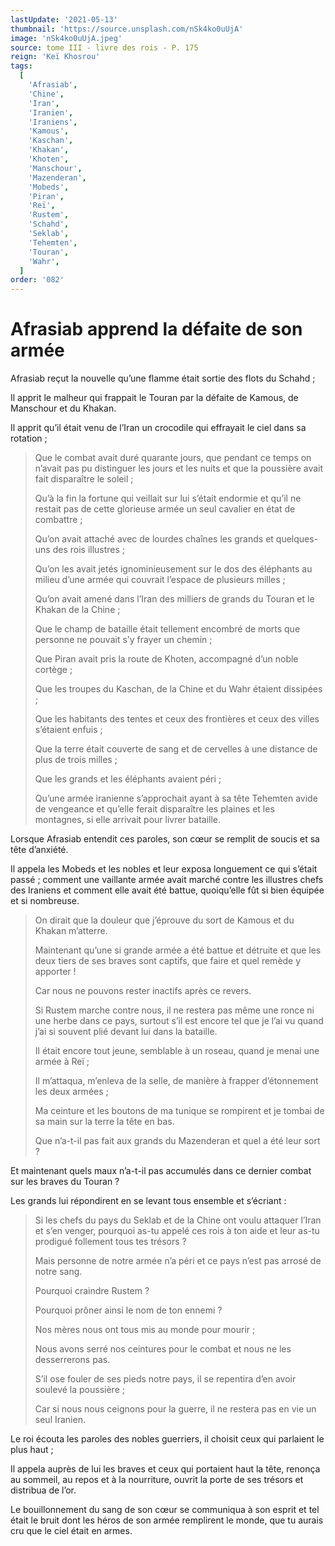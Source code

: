 ```yaml
---
lastUpdate: '2021-05-13'
thumbnail: 'https://source.unsplash.com/nSk4ko0uUjA'
image: 'nSk4ko0uUjA.jpeg'
source: tome III - livre des rois - P. 175
reign: 'Keï Khosrou'
tags:
  [
    'Afrasiab',
    'Chine',
    'Iran',
    'Iranien',
    'Iraniens',
    'Kamous',
    'Kaschan',
    'Khakan',
    'Khoten',
    'Manschour',
    'Mazenderan',
    'Mobeds',
    'Piran',
    'Reï',
    'Rustem',
    'Schahd',
    'Seklab',
    'Tehemten',
    'Touran',
    'Wahr',
  ]
order: '082'
---
```


# Afrasiab apprend la défaite de son armée

Afrasiab reçut la nouvelle qu’une flamme était sortie des flots du Schahd ;

Il apprit le malheur qui frappait le Touran par la défaite de Kamous, de Manschour et du Khakan.

Il apprit qu’il était venu de l’Iran un crocodile qui effrayait le ciel dans sa rotation ;

> Que le combat avait duré quarante jours, que pendant ce temps on n’avait pas pu distinguer les jours et les nuits et que la poussière avait fait disparaître le soleil ;
>
> Qu’à la fin la fortune qui veillait sur lui s’était endormie et qu’il ne restait pas de cette glorieuse armée un seul cavalier en état de combattre ;
>
> Qu’on avait attaché avec de lourdes chaînes les grands et quelques-uns des rois illustres ;
>
> Qu’on les avait jetés ignominieusement sur le dos des éléphants au milieu d’une armée qui couvrait l’espace de plusieurs milles ;
>
> Qu’on avait amené dans l’Iran des milliers de grands du Touran et le Khakan de la Chine ;
>
> Que le champ de bataille était tellement encombré de morts que personne ne pouvait s’y frayer un chemin ;
>
> Que Piran avait pris la route de Khoten, accompagné d’un noble cortège ;
>
> Que les troupes du Kaschan, de la Chine et du Wahr étaient dissipées ;
>
> Que les habitants des tentes et ceux des frontières et ceux des villes s’étaient enfuis ;
>
> Que la terre était couverte de sang et de cervelles à une distance de plus de trois milles ;
>
> Que les grands et les éléphants avaient péri ;
>
> Qu’une armée iranienne s’approchait ayant à sa tête Tehemten avide de vengeance et qu’elle ferait disparaître les plaines et les montagnes, si elle arrivait pour livrer bataille.

Lorsque Afrasiab entendit ces paroles, son cœur se remplit de soucis et sa tête d’anxiété.

Il appela les Mobeds et les nobles et leur exposa longuement ce qui s’était passé ; comment une vaillante armée avait marché contre les illustres chefs des Iraniens et comment elle avait été battue, quoiqu’elle fût si bien équipée et si nombreuse.

> On dirait que la douleur que j’éprouve du sort de Kamous et du Khakan m’atterre.
>
> Maintenant qu’une si grande armée a été battue et détruite et que les deux tiers de ses braves sont captifs, que faire et quel remède y apporter !
>
> Car nous ne pouvons rester inactifs après ce revers.
>
> Si Rustem marche contre nous, il ne restera pas même une ronce ni une herbe dans ce pays, surtout s’il est encore tel que je l’ai vu quand j’ai si souvent plié devant lui dans la bataille.
>
> Il était encore tout jeune, semblable à un roseau, quand je menai une armée à Reï ;
>
> Il m’attaqua, m’enleva de la selle, de manière à frapper d’étonnement les deux armées ;
>
> Ma ceinture et les boutons de ma tunique se rompirent et je tombai de sa main sur la terre la tête en bas.
>
> Que n’a-t-il pas fait aux grands du Mazenderan et quel a été leur sort ?

Et maintenant quels maux n’a-t-il pas accumulés dans ce dernier combat sur les braves du Touran ?

Les grands lui répondirent en se levant tous ensemble et s’écriant :

> Si les chefs du pays du Seklab et de la Chine ont voulu attaquer l’Iran et s’en venger, pourquoi as-tu appelé ces rois à ton aide et leur as-tu prodigué follement tous tes trésors ?
>
> Mais personne de notre armée n’a péri et ce pays n’est pas arrosé de notre sang.
>
> Pourquoi craindre Rustem ?
>
> Pourquoi prôner ainsi le nom de ton ennemi ?
>
> Nos mères nous ont tous mis au monde pour mourir ;
>
> Nous avons serré nos ceintures pour le combat et nous ne les desserrerons pas.
>
> S’il ose fouler de ses pieds notre pays, il se repentira d’en avoir soulevé la poussière ;
>
> Car si nous nous ceignons pour la guerre, il ne restera pas en vie un seul Iranien.

Le roi écouta les paroles des nobles guerriers, il choisit ceux qui parlaient le plus haut ;

Il appela auprès de lui les braves et ceux qui portaient haut la tête, renonça au sommeil, au repos et à la nourriture, ouvrit la porte de ses trésors et distribua de l’or.

Le bouillonnement du sang de son cœur se communiqua à son esprit et tel était le bruit dont les héros de son armée remplirent le monde, que tu aurais cru que le ciel était en armes.
